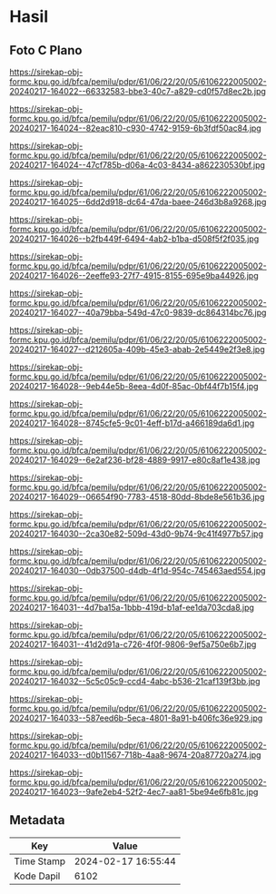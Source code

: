 # Hasil

## Foto C Plano

https://sirekap-obj-formc.kpu.go.id/bfca/pemilu/pdpr/61/06/22/20/05/6106222005002-20240217-164022--66332583-bbe3-40c7-a829-cd0f57d8ec2b.jpg

https://sirekap-obj-formc.kpu.go.id/bfca/pemilu/pdpr/61/06/22/20/05/6106222005002-20240217-164024--82eac810-c930-4742-9159-6b3fdf50ac84.jpg

https://sirekap-obj-formc.kpu.go.id/bfca/pemilu/pdpr/61/06/22/20/05/6106222005002-20240217-164024--47cf785b-d06a-4c03-8434-a862230530bf.jpg

https://sirekap-obj-formc.kpu.go.id/bfca/pemilu/pdpr/61/06/22/20/05/6106222005002-20240217-164025--6dd2d918-dc64-47da-baee-246d3b8a9268.jpg

https://sirekap-obj-formc.kpu.go.id/bfca/pemilu/pdpr/61/06/22/20/05/6106222005002-20240217-164026--b2fb449f-6494-4ab2-b1ba-d508f5f2f035.jpg

https://sirekap-obj-formc.kpu.go.id/bfca/pemilu/pdpr/61/06/22/20/05/6106222005002-20240217-164026--2eeffe93-27f7-4915-8155-695e9ba44926.jpg

https://sirekap-obj-formc.kpu.go.id/bfca/pemilu/pdpr/61/06/22/20/05/6106222005002-20240217-164027--40a79bba-549d-47c0-9839-dc864314bc76.jpg

https://sirekap-obj-formc.kpu.go.id/bfca/pemilu/pdpr/61/06/22/20/05/6106222005002-20240217-164027--d212605a-409b-45e3-abab-2e5449e2f3e8.jpg

https://sirekap-obj-formc.kpu.go.id/bfca/pemilu/pdpr/61/06/22/20/05/6106222005002-20240217-164028--9eb44e5b-8eea-4d0f-85ac-0bf44f7b15f4.jpg

https://sirekap-obj-formc.kpu.go.id/bfca/pemilu/pdpr/61/06/22/20/05/6106222005002-20240217-164028--8745cfe5-9c01-4eff-b17d-a466189da6d1.jpg

https://sirekap-obj-formc.kpu.go.id/bfca/pemilu/pdpr/61/06/22/20/05/6106222005002-20240217-164029--6e2af236-bf28-4889-9917-e80c8af1e438.jpg

https://sirekap-obj-formc.kpu.go.id/bfca/pemilu/pdpr/61/06/22/20/05/6106222005002-20240217-164029--06654f90-7783-4518-80dd-8bde8e561b36.jpg

https://sirekap-obj-formc.kpu.go.id/bfca/pemilu/pdpr/61/06/22/20/05/6106222005002-20240217-164030--2ca30e82-509d-43d0-9b74-9c41f4977b57.jpg

https://sirekap-obj-formc.kpu.go.id/bfca/pemilu/pdpr/61/06/22/20/05/6106222005002-20240217-164030--0db37500-d4db-4f1d-954c-745463aed554.jpg

https://sirekap-obj-formc.kpu.go.id/bfca/pemilu/pdpr/61/06/22/20/05/6106222005002-20240217-164031--4d7ba15a-1bbb-419d-b1af-ee1da703cda8.jpg

https://sirekap-obj-formc.kpu.go.id/bfca/pemilu/pdpr/61/06/22/20/05/6106222005002-20240217-164031--41d2d91a-c726-4f0f-9806-9ef5a750e6b7.jpg

https://sirekap-obj-formc.kpu.go.id/bfca/pemilu/pdpr/61/06/22/20/05/6106222005002-20240217-164032--5c5c05c9-ccd4-4abc-b536-21caf139f3bb.jpg

https://sirekap-obj-formc.kpu.go.id/bfca/pemilu/pdpr/61/06/22/20/05/6106222005002-20240217-164033--587eed6b-5eca-4801-8a91-b406fc36e929.jpg

https://sirekap-obj-formc.kpu.go.id/bfca/pemilu/pdpr/61/06/22/20/05/6106222005002-20240217-164033--d0b11567-718b-4aa8-9674-20a87720a274.jpg

https://sirekap-obj-formc.kpu.go.id/bfca/pemilu/pdpr/61/06/22/20/05/6106222005002-20240217-164023--9afe2eb4-52f2-4ec7-aa81-5be94e6fb81c.jpg


## Metadata

| Key        | Value               |
| ---------- | ------------------- |
| Time Stamp | 2024-02-17 16:55:44 |
| Kode Dapil | 6102                |



